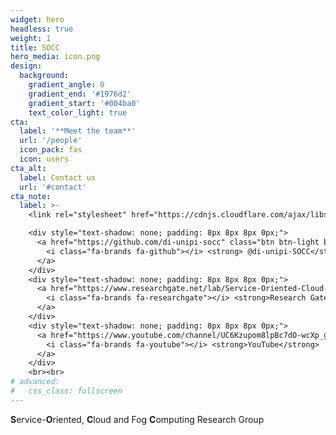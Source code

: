 ```yaml
---
widget: hero
headless: true
weight: 1
title: SOCC
hero_media: icon.png
design:
  background:
    gradient_angle: 0
    gradient_end: '#1976d2'
    gradient_start: '#004ba0'
    text_color_light: true
cta:
  label: '**Meet the team**'
  url: '/people'
  icon_pack: fas
  icon: users
cta_alt:
  label: Contact us
  url: '#contact'
cta_note:
  label: >-
    <link rel="stylesheet" href="https://cdnjs.cloudflare.com/ajax/libs/font-awesome/4.7.0/css/font-awesome.min.css">

    <div style="text-shadow: none; padding: 8px 8px 8px 0px;">
      <a href="https://github.com/di-unipi-socc" class="btn btn-light btn-md">
        <i class="fa-brands fa-github"></i> <strong> @di-unipi-SOCC</strong>
      </a>
    </div>
    <div style="text-shadow: none; padding: 8px 8px 8px 0px;">
      <a href="https://www.researchgate.net/lab/Service-Oriented-Cloud-and-Fog-Computing-Research-Group-SOCC-Antonio-Brogi" class="btn btn-light btn-md">
        <i class="fa-brands fa-researchgate"></i> <strong>Research Gate</strong>
      </a>
    </div>
    <div style="text-shadow: none; padding: 8px 8px 8px 0px;">
      <a href="https://www.youtube.com/channel/UC6Kzupom8lpBc7dO-wcXp_g" class="btn btn-light btn-md">
        <i class="fa-brands fa-youtube"></i> <strong>YouTube</strong>
      </a>
    </div>
    <br><br>
# advanced:
#   css_class: fullscreen
---
```


**S**ervice-**O**riented, **C**loud and Fog **C**omputing Research Group

<br>
